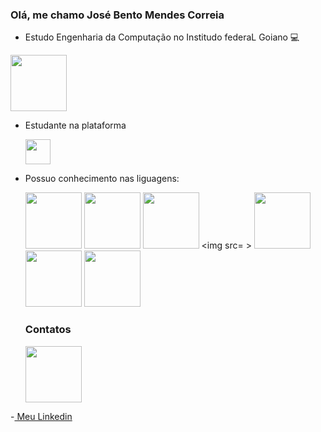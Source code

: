 ### Olá, me chamo José Bento Mendes Correia 

- Estudo Engenharia da Computação no Institudo federaL Goiano :computer:
 <img src="https://upload.wikimedia.org/wikipedia/commons/thumb/7/7c/Instituto_Federal_Goiano_-_Marca_Vertical_2015.svg/300px-Instituto_Federal_Goiano_-_Marca_Vertical_2015.svg.png"  height = "90" />
 
- Estudante na plataforma 

  <img src="https://cursos.alura.com.br/assets/images/logos/logo-alura.svg"  height = "40" />
 
- Possuo conhecimento nas liguagens:

    <img src="https://cdn.jsdelivr.net/gh/devicons/devicon@latest/icons/javascript/javascript-plain.svg"  height = "90" />    <img src="https://th.bing.com/th/id/R.a3ec0da82ca119cdd7a4531f0821698a?rik=K%2bP9TNTCL9p9cQ&pid=ImgRaw&r=0" height = "90">    <img src= "https://th.bing.com/th?id=OSK.dc5209e52d957ae534fc44077c280617&w=102&h=102&c=7&o=6&dpr=1.3&pid=SANGAM" height = "90"> <img src= >
    <img src="https://cdn.jsdelivr.net/gh/devicons/devicon@latest/icons/javascript/javascript-plain.svg"  height = "90" />    <img src="https://th.bing.com/th/id/R.a3ec0da82ca119cdd7a4531f0821698a?rik=K%2bP9TNTCL9p9cQ&pid=ImgRaw&r=0" height = "90">    <img src= "https://th.bing.com/th?id=OSK.dc5209e52d957ae534fc44077c280617&w=102&h=102&c=7&o=6&dpr=1.3&pid=SANGAM" height = "90"> 


    ### Contatos

  
    <img src="https://cdn.icon-icons.com/icons2/1109/PNG/96/1486053613-linkedin_79186.png"  height = "90" />
-[ Meu Linkedin](https://www.linkedin.com/public-profile/settings?lipi=urn%3Ali%3Apage%3Ad_flagship3_profile_self_edit_contact-info%3BgoM8eaNgTXuwmYVr3t7Bwg%3D%3D)
 

